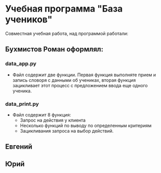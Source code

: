 # Учебная программа "База учеников"
Совместная учебная работа, над программой работали:
## Бухмистов Роман оформлял:
### data_app.py 
- Файл содержит две функции. Первая функция выполняте прием и запись словоря с данными об учениках, вторая функция зацикливает этот процесс с предложением ввода еще одного ученика.
### data_print.py
- Файл содержит 8 функция:
    - Запрос на действия у клиента
    - Несколько функций по выводу по определенным критериям
    - Зацикливания запроса на выбор действий.
## Евгений

## Юрий

